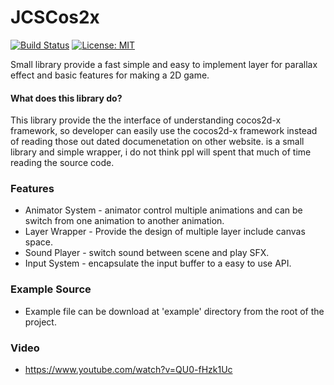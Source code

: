 # JCSCos2x #

[![Build Status](https://travis-ci.com/jcs090218/JCSCos2x_Lib_src.svg?branch=master)](https://travis-ci.com/jcs090218/JCSCos2x_Lib_src)
[![License: MIT](https://img.shields.io/badge/License-MIT-yellow.svg)](https://opensource.org/licenses/MIT)

Small library provide a fast simple and easy to implement layer for
parallax effect and basic features for making a 2D game.


#### What does this library do? ####
This library provide the the interface of understanding cocos2d-x framework, 
so developer can easily use the cocos2d-x framework instead of reading those out 
dated documenetation on other website. is a small library and simple wrapper, i 
do not think ppl will spent that much of time reading the source code.


### Features ###
* Animator System -  animator control multiple animations and can be switch from 
 one animation to another animation.
* Layer Wrapper - Provide the design of multiple layer include canvas space.
* Sound Player - switch sound between scene and play SFX. 
* Input System - encapsulate the input buffer to a easy to use API.


### Example Source ###
* Example file can be download at 'example' directory from the root
 of the project.

 
### Video ###
* https://www.youtube.com/watch?v=QU0-fHzk1Uc
